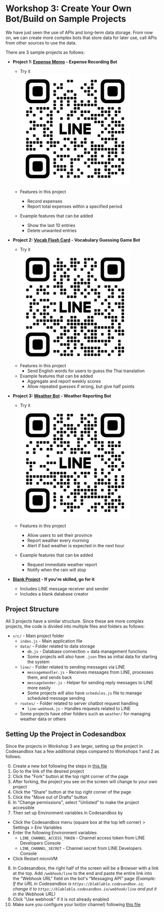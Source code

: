 # Workshop 3: Create Your Own Bot/Build on Sample Projects

We have just seen the use of APIs and long-term data storage.
From now on, we can create more complex bots that store data for later use, call APIs from other sources to use the data.

There are 3 sample projects as follows:

- **Project 1: [Expense Memo](https://codesandbox.io/p/devbox/expense-memo-template-39t34j) - Expense Recording Bot**
  - Try it  
    [![Expense QR](/en/expense-en-qr.png)](https://lin.ee/yplyCvT)
  - Features in this project
    - Record expenses
    - Report total expenses within a specified period

  - Example features that can be added
    - Show the last 10 entries
    - Delete unwanted entries

- **Project 2: [Vocab Flash Card](https://codesandbox.io/p/devbox/vocab-flash-card-template-qsc7n7) - Vocabulary Guessing Game Bot**
  - Try it  
    [![Vocab QR](/en/vocab-en-qr.png)](https://lin.ee/B5h9G6fO)
  - Features in this project
    - Send English words for users to guess the Thai translation
  - Example features that can be added
    - Aggregate and report weekly scores
    - Allow repeated guesses if wrong, but give half points

- **Project 3: [Weather Bot](https://codesandbox.io/p/devbox/weather-bot-template-qgxxs2) - Weather Reporting Bot**
  - Try it  
    [![Weather QR](/en/weather-en-qr.png)](https://lin.ee/tYYjzsC)
  - Features in this project
    - Allow users to set their province
    - Report weather every morning
    - Alert if bad weather is expected in the next hour

  - Example features that can be added
    - Request immediate weather report
    - Notify when the rain will stop

- **[Blank Project](https://codesandbox.io/p/devbox/empty-line-chatbot-template-klx43w) - If you're skilled, go for it**
  - Includes LINE message receiver and sender
  - Includes a blank database creator

## Project Structure

All 3 projects have a similar structure. Since these are more complex projects, the code is divided into multiple files and folders as follows:

- `src/` - Main project folder
  - `index.js` - Main application file
  - `data/` - Folder related to data storage
    - `db.js` - Database connection + data management functions
    - Some projects will also have `.json` files as initial data for starting the system
  - `line/` - Folder related to sending messages via LINE
    - `messageHandler.js` - Receives messages from LINE, processes them, and sends back
    - `messageSender.js` - Helper for sending reply messages to LINE more easily
    - Some projects will also have `schedules.js` file to manage scheduled message sending
  - `routes/` - Folder related to server chatbot request handling
    - `line-webhook.js` - Handles requests related to LINE
  - Some projects have other folders such as `weather/` for managing weather data or others

## Setting Up the Project in Codesandbox

Since the projects in Workshop 3 are larger, setting up the project in Codesandbox has a few additional steps compared to Workshops 1 and 2 as follows:

0. Create a new bot following the steps in [this file](0_Create_LINE_bot.md)
1. Go to the link of the desired project
2. Click the "Fork" button at the top right corner of the page
3. After forking, the project you see on the screen will change to your own project
4. Click the "Share" button at the top right corner of the page
5. Click the "Move out of Drafts" button
6. In "Change permissions", select "Unlisted" to make the project accessible
7. Then set up Environment variables in Codesandbox by
  - Click the Codesandbox menu (square box at the top left corner) > Settings > Env Variables
  - Enter the following Environment variables:
    - `LINE_CHANNEL_ACCESS_TOKEN` - Channel access token from LINE Developers Console
    - `LINE_CHANNEL_SECRET` - Channel secret from LINE Developers Console
  - Click Restart microVM
8. In Codesandbox, the right half of the screen will be a Browser with a link at the top. Add `/webhook/line` to the end and paste the entire link into the "Webhook URL" field on the bot's "Messaging API" page _(Example: If the URL in Codesandbox is `https://blablabla.codesandbox.io`; change it to `https://blablabla.codesandbox.io/webhook/line` and put it in the Webhook URL)_
9. Click "Use webhook" if it is not already enabled
10. Make sure you configure your bot(or channel) following [this file](0_2_Config_LINE_bot.md)
